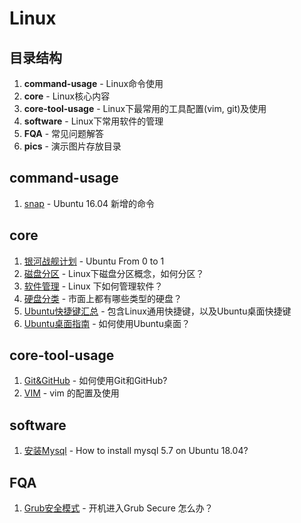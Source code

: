 # Linux

## 目录结构
1. **command-usage** - Linux命令使用
2. **core** - Linux核心内容
3. **core-tool-usage** - Linux下最常用的工具配置(vim, git)及使用
4. **software** - Linux下常用软件的管理
5. **FQA** - 常见问题解答
6. **pics** - 演示图片存放目录

## command-usage
1. [snap](command-usage/command-snap.md) - Ubuntu 16.04 新增的命令

## core
1. [银河战舰计划](core/diary-install-Ubuntu.md) - Ubuntu From 0 to 1
2. [磁盘分区](core/linux-disk.md) - Linux下磁盘分区概念，如何分区？
3. [软件管理](core/software-manage.md) - Linux 下如何管理软件？
4. [硬盘分类](core/disk-type.md) - 市面上都有哪些类型的硬盘？
5. [Ubuntu快捷键汇总](core/shortcut.md) - 包含Linux通用快捷键，以及Ubuntu桌面快捷键
6. [Ubuntu桌面指南](core/ubuntu_manual.md) - 如何使用Ubuntu桌面？

## core-tool-usage
1. [Git&GitHub](core-tool-usage/git-github.md) - 如何使用Git和GitHub?
2. [VIM](core-tool-usage/vim_config.md) - vim 的配置及使用
## software
1. [安装Mysql](software/mysql_install.md) - How to install mysql 5.7 on Ubuntu 18.04?
## FQA
1. [Grub安全模式](FQA/grub_fix.md) - 开机进入Grub Secure 怎么办？



